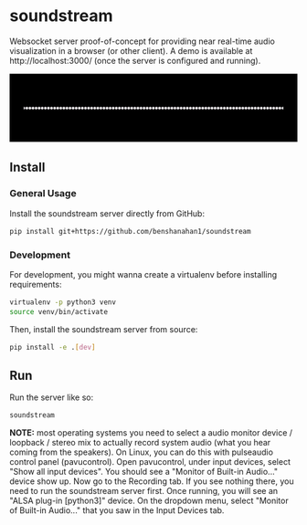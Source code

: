 # soundstream
Websocket server proof-of-concept for providing near real-time audio visualization in a browser (or other client). A demo is available at http://localhost:3000/ (once the server is configured and running).

![Spectro Animation](gifs/spectro-anim.gif)

## Install
### General Usage
Install the soundstream server directly from GitHub:
```bash
pip install git+https://github.com/benshanahan1/soundstream
```

### Development
For development, you might wanna create a virtualenv before installing requirements:
```bash
virtualenv -p python3 venv
source venv/bin/activate
```

Then, install the soundstream server from source:
```bash
pip install -e .[dev]
```

## Run
Run the server like so:
```bash
soundstream
```

**NOTE:** most operating systems you need to select a audio monitor device / loopback / stereo mix to actually record system audio (what you hear coming from the speakers). On Linux, you can do this with pulseaudio control panel (pavucontrol). Open pavucontrol, under input devices, select "Show all input devices". You should see a "Monitor of Built-in Audio..." device show up. Now go to the Recording tab. If you see nothing there, you need to run the soundstream server first. Once running, you will see an "ALSA plug-in [python3]" device. On the dropdown menu, select "Monitor of Built-in Audio..." that you saw in the Input Devices tab.
